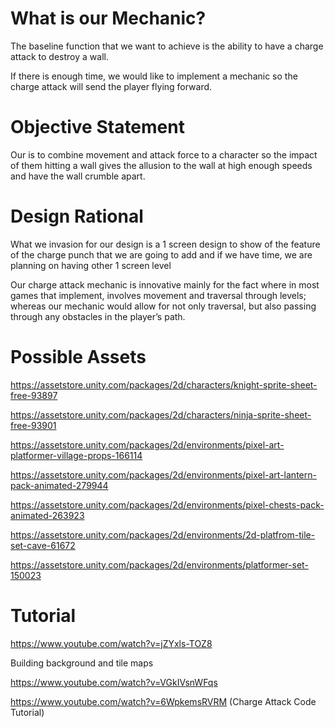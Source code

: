 # What is our Mechanic? 

The baseline function that we want to achieve is the ability to have a charge attack to destroy a wall.  

If there is enough time, we would like to implement a mechanic so the charge attack will send the player flying forward.  

# Objective Statement 

Our is to combine movement and attack force to a character so the impact of them hitting a wall gives the allusion to the wall at high enough speeds and have the wall crumble apart.  

 

# Design Rational 

What we invasion for our design is a 1 screen design to show of the feature of the charge punch that we are going to add and if we have time, we are planning on having other 1 screen level 

Our charge attack mechanic is innovative mainly for the fact where in most games that implement, involves movement and traversal through levels; whereas our mechanic would allow for not only traversal, but also passing through any obstacles in the player’s path.  
 

# Possible Assets 

https://assetstore.unity.com/packages/2d/characters/knight-sprite-sheet-free-93897 

https://assetstore.unity.com/packages/2d/characters/ninja-sprite-sheet-free-93901 

https://assetstore.unity.com/packages/2d/environments/pixel-art-platformer-village-props-166114 

https://assetstore.unity.com/packages/2d/environments/pixel-art-lantern-pack-animated-279944 

https://assetstore.unity.com/packages/2d/environments/pixel-chests-pack-animated-263923 

https://assetstore.unity.com/packages/2d/environments/2d-platfrom-tile-set-cave-61672

https://assetstore.unity.com/packages/2d/environments/platformer-set-150023

 
# Tutorial 


https://www.youtube.com/watch?v=jZYxls-TOZ8 

Building background and tile maps 

https://www.youtube.com/watch?v=VGkIVsnWFqs 


https://www.youtube.com/watch?v=6WpkemsRVRM (Charge Attack Code Tutorial)
